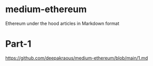 # medium-ethereum
Ethereum under the hood articles in Markdown format

# Part-1
https://github.com/deepakraous/medium-ethereum/blob/main/1.md
